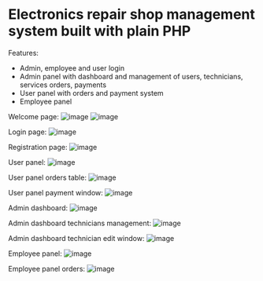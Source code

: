 <h1>Electronics repair shop management system built with plain PHP</h1>

Features:
<ul>
<li>Admin, employee and user login</li>
<li>Admin panel with dashboard and management of users, technicians, services orders, payments</li>
<li>User panel with orders and payment system</li>
<li>Employee panel</li>
</ul>

Welcome page:
![image](https://user-images.githubusercontent.com/83654732/209955150-ab11a188-29da-4610-8683-f68c3222f5aa.png)
![image](https://user-images.githubusercontent.com/83654732/209955215-825608a0-4a4b-477a-9e4b-8af574a4da7f.png)

Login page:
![image](https://user-images.githubusercontent.com/83654732/209955266-27543e55-16a4-418a-b3cf-9edae785dad8.png)

Registration page:
![image](https://user-images.githubusercontent.com/83654732/209955328-84865adf-4e24-4f5f-8f56-043485dca894.png)

User panel:
![image](https://user-images.githubusercontent.com/83654732/209955382-86b59fa7-f2a4-4740-a67b-6d027b80f669.png)

User panel orders table:
![image](https://user-images.githubusercontent.com/83654732/209955434-96606cb1-25bf-4785-a08a-532ca712bcb6.png)

User panel payment window:
![image](https://user-images.githubusercontent.com/83654732/209955515-f415fc2d-33ea-406f-8b33-98b0bd5c3e97.png)

Admin dashboard:
![image](https://user-images.githubusercontent.com/83654732/209955608-5b177a45-3d56-4c7e-9aa9-65be628e1e51.png)

Admin dashboard technicians management:
![image](https://user-images.githubusercontent.com/83654732/209955661-44a2134e-8966-4177-a57b-537387ae7094.png)

Admin dashboard technician edit window:
![image](https://user-images.githubusercontent.com/83654732/209955729-9e9a51a2-b4e1-4075-b8f5-c288a253d215.png)

Employee panel:
![image](https://user-images.githubusercontent.com/83654732/209955774-83f3ea44-33fb-4422-94e8-604d612d5c27.png)

Employee panel orders:
![image](https://user-images.githubusercontent.com/83654732/209955817-7a81d254-4f38-4500-a956-bfbf4ee6f496.png)

